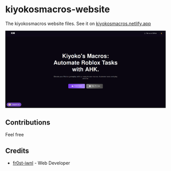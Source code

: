 # kiyokosmacros-website

The kiyokosmacros website files. See it on [kiyokosmacros.netlify.app](https://kiyokosmacros.netlify.app)

<p align="center">
  <img src="https://github.com/fr0st-iwnl/kiyokosmacros-website/blob/main/assets/images/thumbnail-github.png" alt="Kiyoko's Macros Github Thumbnail">
</p>


## Contributions

Feel free

## Credits

- [fr0st-iwnl](https://github.com/fr0st-iwnl) - Web Developer
